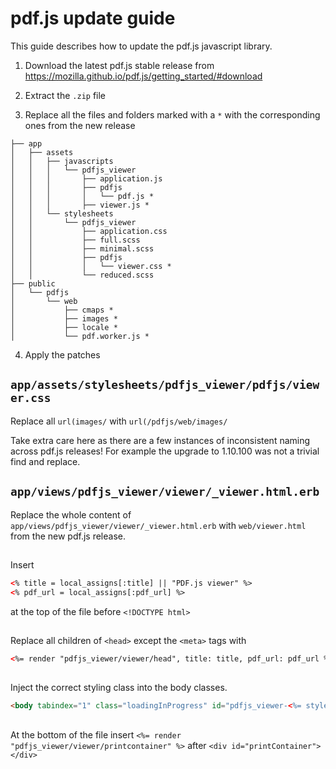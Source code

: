 # pdf.js update guide

This guide describes how to update the pdf.js javascript library.

1. Download the latest pdf.js stable release from https://mozilla.github.io/pdf.js/getting_started/#download

2. Extract the `.zip` file

3. Replace all the files and folders marked with a `*` with the corresponding ones from  the new release
```
├── app
│   ├── assets
│   │   ├── javascripts
│   │   │   └── pdfjs_viewer
│   │   │       ├── application.js
│   │   │       ├── pdfjs
│   │   │       │   └── pdf.js *
│   │   │       ├── viewer.js *
│   │   └── stylesheets
│   │       └── pdfjs_viewer
│   │           ├── application.css
│   │           ├── full.scss
│   │           ├── minimal.scss
│   │           ├── pdfjs
│   │           │   └── viewer.css *
│   │           └── reduced.scss
├── public
│   └── pdfjs
│       └── web
│           ├── cmaps *
│           ├── images *
│           ├── locale *
│           └── pdf.worker.js *
```

4. Apply the patches

## `app/assets/stylesheets/pdfjs_viewer/pdfjs/viewer.css`

Replace all `url(images/` with `url(/pdfjs/web/images/`

Take extra care here as there are a few instances of inconsistent naming across pdf.js releases! For example the upgrade to 1.10.100 was not a trivial find and replace.

## `app/views/pdfjs_viewer/viewer/_viewer.html.erb`

Replace the whole content of `app/views/pdfjs_viewer/viewer/_viewer.html.erb` with `web/viewer.html` from the new pdf.js release.

##

Insert
```html
<% title = local_assigns[:title] || "PDF.js viewer" %>
<% pdf_url = local_assigns[:pdf_url] %>
```
at the top of the file before `<!DOCTYPE html>`

##

Replace all children of `<head>` except the `<meta>` tags with
```html
<%= render "pdfjs_viewer/viewer/head", title: title, pdf_url: pdf_url %>
```

##
Inject the correct styling class into the body classes.
```html
<body tabindex="1" class="loadingInProgress" id="pdfjs_viewer-<%= style %>">
```
##

At the bottom of the file insert `<%= render "pdfjs_viewer/viewer/printcontainer" %>` after `<div id="printContainer"></div>`
